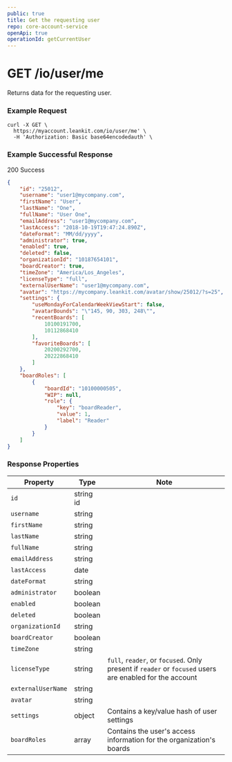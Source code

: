 ```yaml
---
public: true
title: Get the requesting user
repo: core-account-service
openApi: true
operationId: getCurrentUser
---
```

# GET /io/user/me
Returns data for the requesting user.

### Example Request
```shell
curl -X GET \
  https://myaccount.leankit.com/io/user/me' \
  -H 'Authorization: Basic base64encodedauth' \
```

### Example Successful Response

200 Success

```json
{
    "id": "25012",
    "username": "user1@mycompany.com",
    "firstName": "User",
    "lastName": "One",
    "fullName": "User One",
    "emailAddress": "user1@mycompany.com",
    "lastAccess": "2018-10-19T19:47:24.890Z",
    "dateFormat": "MM/dd/yyyy",
    "administrator": true,
    "enabled": true,
    "deleted": false,
    "organizationId": "10187654101",
    "boardCreator": true,
    "timeZone": "America/Los_Angeles",
    "licenseType": "full",
    "externalUserName": "user1@mycompany.com",
    "avatar": "https://mycompany.leankit.com/avatar/show/25012/?s=25",
    "settings": {
        "useMondayForCalendarWeekViewStart": false,
        "avatarBounds": "\"145, 90, 303, 248\"",
        "recentBoards": [
            10100191700,
            10112868410
        ],
        "favoriteBoards": [
            20200292700,
            20222868410
        ]
    },
    "boardRoles": [
        {
            "boardId": "10100000505",
            "WIP": null,
            "role": {
                "key": "boardReader",
                "value": 1,
                "label": "Reader"
            }
        }
    ]
}
```

### Response Properties
|Property|Type|Note|
|--------|----|----|
|`id`|string id||
|`username`|string||
|`firstName`|string||
|`lastName`|string||
|`fullName`|string||
|`emailAddress`|string||
|`lastAccess`|date||
|`dateFormat`|string||
|`administrator`|boolean||
|`enabled`|boolean||
|`deleted`|boolean||
|`organizationId`|string||
|`boardCreator`|boolean||
|`timeZone`|string||
|`licenseType`|string|`full`, `reader`, or `focused`. Only present if `reader` or `focused` users are enabled for the account|
|`externalUserName`|string||
|`avatar`|string||
|`settings`|object|Contains a key/value hash of user settings|
|`boardRoles`|array|Contains the user's access information for the organization's boards|
